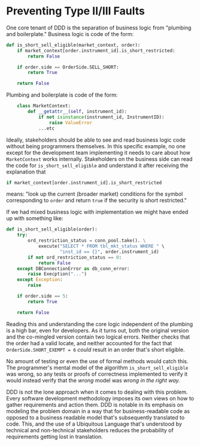 # Preventing Type II/III Faults

One core tenant of DDD is the separation of business logic from "plumbing and boilerplate." Business logic is code of the form:

```python
def is_short_sell_eligible(market_context, order):
    if market_context[order.instrument_id].is_short_restricted:
        return False

    if order.side == OrderSide.SELL_SHORT:
        return True

    return False
```

Plumbing and boilerplate is code of the form:

```python
    class MarketContext:
        def __getattr__(self, instrument_id):
            if not isinstance(instrument_id, InstrumentID):
                raise ValueError
            ...etc
```

Ideally, stakeholders should be able to see and read business logic code without being programmers themselves. In this specific example, no one except for the development team implementing it needs to care about how ```MarketContext``` works internally. Stakeholders on the business side can read the code for ```is_short_sell_eligible``` and understand it after receiving the explanation that

```python
if market_context[order.instrument_id].is_short_restricted
```

means: "look up the current (broader market) conditions for the symbol corresponding to ```order``` and return ```true``` if the security is short restricted."

If we had mixed business logic with implementation we might have ended up with something like:

```python
def is_short_sell_eligible(order):
    try:
        ord_restriction_status = conn_pool.take(). \
            execute("SELECT * FROM tbl_mkt_status WHERE " \
                    "inst_id == {}", order.instrument_id)
        if not ord_restriction_status == 0:
            return False
    except DBConnectionError as db_conn_error:
        raise Execption("...")
    except Exception:
        raise

    if order.side == 5:
        return True

    return False
```

Reading this and understanding the core logic independent of the plumbing is a high bar, even for developers. As it turns out, both the original version and the co-mingled version contain two logical errors. Neither checks that the order had a valid locate, and neither accounted for the fact that ```OrderSide.SHORT_EXEMPT = 6``` *could* result in an order that's short eligible.

No amount of testing or even the use of formal methods would catch this. The programmer's mental model of the algorithm ```is_short_sell_eligible``` was wrong, so any tests or proofs of correctness implemented to verify it would instead verify that the *wrong* model was *wrong in the right way.*

DDD is not the lone approach when it comes to dealing with this problem. Every software development methodology imposes its own views on how to gather requirements and action them. DDD is notable in its emphasis on modeling the problem domain in a way that for business-readable code as opposed to a business readable model that's subsequently translated to code. This, and the use of a Ubiquitous Language that's understood by technical and non-technical stakeholders reduces the probability of requirements getting lost in translation.
